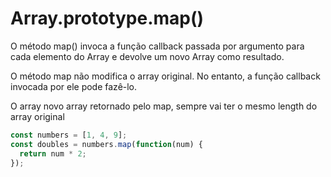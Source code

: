 # Array.prototype.map()

O método map() invoca a função callback passada por argumento para cada elemento
do Array e devolve um novo Array como resultado.

O método map não modifica o array original. No entanto, a função callback 
invocada por ele pode fazê-lo.

O array novo array retornado pelo map, sempre vai ter o mesmo length do array
original

```javascript
const numbers = [1, 4, 9];
const doubles = numbers.map(function(num) {
  return num * 2;
});
```
